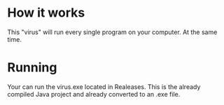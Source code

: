 # How it works
This "virus" will run every single program on your computer. At the same time.

# Running
Your can run the virus.exe located in Realeases.
This is the already compiled Java project and already converted to an .exe file.
